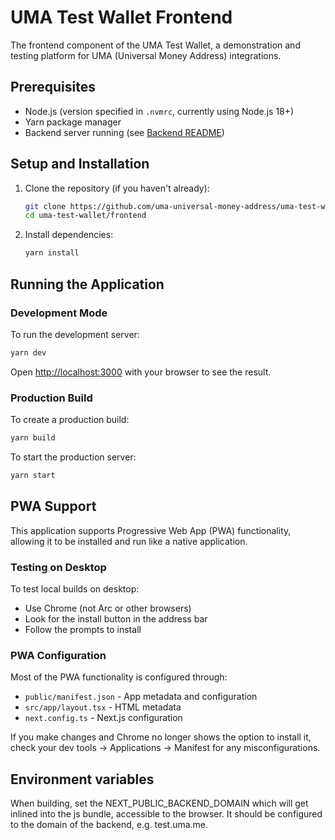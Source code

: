 # UMA Test Wallet Frontend

The frontend component of the UMA Test Wallet, a demonstration and testing platform for UMA (Universal Money Address) integrations.

## Prerequisites

- Node.js (version specified in `.nvmrc`, currently using Node.js 18+)
- Yarn package manager
- Backend server running (see [Backend README](/backend/README.md))

## Setup and Installation

1. Clone the repository (if you haven't already):
   ```bash
   git clone https://github.com/uma-universal-money-address/uma-test-wallet.git
   cd uma-test-wallet/frontend
   ```

2. Install dependencies:
   ```bash
   yarn install
   ```

## Running the Application

### Development Mode

To run the development server:

```bash
yarn dev
```

Open [http://localhost:3000](http://localhost:3000) with your browser to see the result.

### Production Build

To create a production build:

```bash
yarn build
```

To start the production server:

```bash
yarn start
```

## PWA Support

This application supports Progressive Web App (PWA) functionality, allowing it to be installed and run like a native application.

### Testing on Desktop

To test local builds on desktop:
- Use Chrome (not Arc or other browsers)
- Look for the install button in the address bar
- Follow the prompts to install

### PWA Configuration

Most of the PWA functionality is configured through:
- `public/manifest.json` - App metadata and configuration
- `src/app/layout.tsx` - HTML metadata
- `next.config.ts` - Next.js configuration

If you make changes and Chrome no longer shows the option to install it, check your dev tools -> Applications -> Manifest for any misconfigurations.

## Environment variables

When building, set the NEXT_PUBLIC_BACKEND_DOMAIN which will get inlined into the js bundle, accessible to the browser. It should be configured to the domain of the backend, e.g. test.uma.me.
